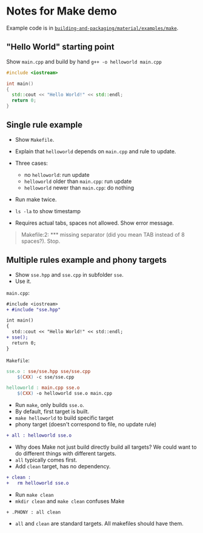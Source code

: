# Notes for Make demo

Example code is in [`building-and-packaging/material/examples/make`](https://github.com/Simulation-Software-Engineering/Lecture-Material/tree/main/building-and-packaging/examples/make).

## "Hello World" starting point

Show `main.cpp` and build by hand `g++ -o helloworld main.cpp`

```cpp
#include <iostream>

int main()
{
  std::cout << "Hello World!" << std::endl;
  return 0;
}
```

## Single rule example

- Show `Makefile`.
- Explain that `helloworld` depends on `main.cpp` and rule to update.
- Three cases:
    - no `helloworld`: run update
    - `helloworld` older than `main.cpp`: run update
    - `helloworld` newer than `main.cpp`: do nothing

- Run make twice.
- `ls -la` to show timestamp
- Requires actual tabs, spaces not allowed. Show error message.

> Makefile:2: *** missing separator (did you mean TAB instead of 8 spaces?).  Stop.

## Multiple rules example and phony targets

- Show `sse.hpp` and `sse.cpp` in subfolder `sse`.
- Use it.

`main.cpp`:

```diff
#include <iostream>
+ #include "sse.hpp"

int main()
{
  std::cout << "Hello World!" << std::endl;
+ sse();
  return 0;
}
```

`Makefile`:

```makefile
sse.o : sse/sse.hpp sse/sse.cpp
	$(CXX) -c sse/sse.cpp

helloworld : main.cpp sse.o
	$(CXX) -o helloworld sse.o main.cpp
```

- Run `make`, only builds `sse.o`.
- By default, first target is built.
- `make helloworld` to build specific target
- phony target (doesn't correspond to file, no update rule)

```diff
+ all : helloworld sse.o
```

- Why does Make not just build directly build all targets? We could want to do different things with different targets.
- `all` typically comes first.
- Add `clean` target, has no dependency.

```diff
+ clean :
+ 	rm helloworld sse.o
```

- Run `make clean`
- `mkdir clean` and `make clean` confuses Make

```
+ .PHONY : all clean
```

- `all` and `clean` are standard targets. All makefiles should have them.
